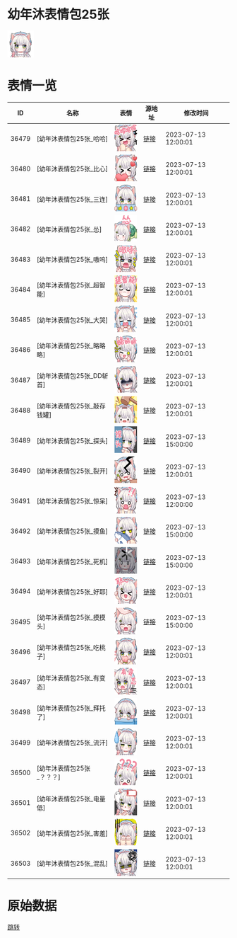 # 幼年沐表情包25张

<img src="./cover.png" height="60" alt="cover" />

# 表情一览

|ID|名称|表情|源地址|修改时间|
|----|----|----|----|----|
|36479|[幼年沐表情包25张_哈哈]|<img src="./pic/036479_%5B幼年沐表情包25张_哈哈%5D.png" height="60" alt="哈哈"/>|[链接](https://i0.hdslb.com/bfs/garb/3cd1ff60a2174fad7c3253466dc275b7ad6a46d8.png)|2023-07-13 12:00:01|
|36480|[幼年沐表情包25张_比心]|<img src="./pic/036480_%5B幼年沐表情包25张_比心%5D.png" height="60" alt="比心"/>|[链接](https://i0.hdslb.com/bfs/garb/8580281c1ab5bc56ec2bef88cd46021121553897.png)|2023-07-13 12:00:01|
|36481|[幼年沐表情包25张_三连]|<img src="./pic/036481_%5B幼年沐表情包25张_三连%5D.png" height="60" alt="三连"/>|[链接](https://i0.hdslb.com/bfs/garb/364d2ceab0e92d73c4db13f7e02e2eea7107201c.png)|2023-07-13 12:00:01|
|36482|[幼年沐表情包25张_怂]|<img src="./pic/036482_%5B幼年沐表情包25张_怂%5D.png" height="60" alt="怂"/>|[链接](https://i0.hdslb.com/bfs/garb/0242d30b952378cf13db80ea9a879f216c5f6a02.png)|2023-07-13 12:00:01|
|36483|[幼年沐表情包25张_嗷呜]|<img src="./pic/036483_%5B幼年沐表情包25张_嗷呜%5D.png" height="60" alt="嗷呜"/>|[链接](https://i0.hdslb.com/bfs/garb/5fec588859e391be8adcfae1d4ed525a58b96944.png)|2023-07-13 12:00:01|
|36484|[幼年沐表情包25张_超智能]|<img src="./pic/036484_%5B幼年沐表情包25张_超智能%5D.png" height="60" alt="超智能"/>|[链接](https://i0.hdslb.com/bfs/garb/3f46146d37f37c2b1d8516375fa972b7ab230874.png)|2023-07-13 12:00:01|
|36485|[幼年沐表情包25张_大哭]|<img src="./pic/036485_%5B幼年沐表情包25张_大哭%5D.png" height="60" alt="大哭"/>|[链接](https://i0.hdslb.com/bfs/garb/370dd614390c023f9e19c662e4a56a24bb3a6a9a.png)|2023-07-13 12:00:01|
|36486|[幼年沐表情包25张_略略略]|<img src="./pic/036486_%5B幼年沐表情包25张_略略略%5D.png" height="60" alt="略略略"/>|[链接](https://i0.hdslb.com/bfs/garb/ce8ec4d6b14e62fe87d47b501898349da4b3739c.png)|2023-07-13 12:00:01|
|36487|[幼年沐表情包25张_DD斩首]|<img src="./pic/036487_%5B幼年沐表情包25张_DD斩首%5D.png" height="60" alt="DD斩首"/>|[链接](https://i0.hdslb.com/bfs/garb/d78d3dcae826446fb807c262ead8f2a6a8f8aab5.png)|2023-07-13 12:00:01|
|36488|[幼年沐表情包25张_敲存钱罐]|<img src="./pic/036488_%5B幼年沐表情包25张_敲存钱罐%5D.png" height="60" alt="敲存钱罐"/>|[链接](https://i0.hdslb.com/bfs/garb/3e5e2d28a7f80f2d9e0a06b7a87cd35403c565ef.png)|2023-07-13 12:00:01|
|36489|[幼年沐表情包25张_探头]|<img src="./pic/036489_%5B幼年沐表情包25张_探头%5D.png" height="60" alt="探头"/>|[链接](https://i0.hdslb.com/bfs/garb/9908b6e368dc618a97fef4a4244efe56d4e3c31b.png)|2023-07-13 15:00:00|
|36490|[幼年沐表情包25张_裂开]|<img src="./pic/036490_%5B幼年沐表情包25张_裂开%5D.png" height="60" alt="裂开"/>|[链接](https://i0.hdslb.com/bfs/garb/f8f59f6e6479b698cf4d8558e022c5676c43cd53.png)|2023-07-13 12:00:01|
|36491|[幼年沐表情包25张_惊呆]|<img src="./pic/036491_%5B幼年沐表情包25张_惊呆%5D.png" height="60" alt="惊呆"/>|[链接](https://i0.hdslb.com/bfs/garb/11b4cd7781663c8ad8e758bdb98245154df00ff2.png)|2023-07-13 12:00:00|
|36492|[幼年沐表情包25张_摸鱼]|<img src="./pic/036492_%5B幼年沐表情包25张_摸鱼%5D.png" height="60" alt="摸鱼"/>|[链接](https://i0.hdslb.com/bfs/garb/75dbe504fa557b4c85a2a8d2609241c95342b5ad.png)|2023-07-13 15:00:00|
|36493|[幼年沐表情包25张_死机]|<img src="./pic/036493_%5B幼年沐表情包25张_死机%5D.png" height="60" alt="死机"/>|[链接](https://i0.hdslb.com/bfs/garb/1b07d1ecd616035ac006d0a53dc33a63c440a3a0.png)|2023-07-13 15:00:00|
|36494|[幼年沐表情包25张_好耶]|<img src="./pic/036494_%5B幼年沐表情包25张_好耶%5D.png" height="60" alt="好耶"/>|[链接](https://i0.hdslb.com/bfs/garb/b7e8c80a462c4944460827bd0a76ceb2f1bf0aad.png)|2023-07-13 12:00:01|
|36495|[幼年沐表情包25张_摸摸头]|<img src="./pic/036495_%5B幼年沐表情包25张_摸摸头%5D.png" height="60" alt="摸摸头"/>|[链接](https://i0.hdslb.com/bfs/garb/088948d3dbec6ff39cb0931c95e46800e5a27d97.png)|2023-07-13 15:00:00|
|36496|[幼年沐表情包25张_吃桃子]|<img src="./pic/036496_%5B幼年沐表情包25张_吃桃子%5D.png" height="60" alt="吃桃子"/>|[链接](https://i0.hdslb.com/bfs/garb/c15f89c6f45ee2700fe99686c59391e5380fe681.png)|2023-07-13 12:00:01|
|36497|[幼年沐表情包25张_有变态]|<img src="./pic/036497_%5B幼年沐表情包25张_有变态%5D.png" height="60" alt="有变态"/>|[链接](https://i0.hdslb.com/bfs/garb/cec6ffa49afe3a340ef043762212935ef794cb2e.png)|2023-07-13 12:00:01|
|36498|[幼年沐表情包25张_拜托了]|<img src="./pic/036498_%5B幼年沐表情包25张_拜托了%5D.png" height="60" alt="拜托了"/>|[链接](https://i0.hdslb.com/bfs/garb/278c928b391889788df4968a3a80443241c6d2bf.png)|2023-07-13 12:00:01|
|36499|[幼年沐表情包25张_流汗]|<img src="./pic/036499_%5B幼年沐表情包25张_流汗%5D.png" height="60" alt="流汗"/>|[链接](https://i0.hdslb.com/bfs/garb/3fa00d73e971e1eb700879894f5adc6067d12f82.png)|2023-07-13 12:00:01|
|36500|[幼年沐表情包25张_？？？]|<img src="./pic/036500_%5B幼年沐表情包25张_？？？%5D.png" height="60" alt="？？？"/>|[链接](https://i0.hdslb.com/bfs/garb/9785c9343c8b02cd8675fb9b9b50692deee5346f.png)|2023-07-13 12:00:01|
|36501|[幼年沐表情包25张_电量低]|<img src="./pic/036501_%5B幼年沐表情包25张_电量低%5D.png" height="60" alt="电量低"/>|[链接](https://i0.hdslb.com/bfs/garb/8750b354dae3a6223070ccc2a759dbbf6661698c.png)|2023-07-13 12:00:01|
|36502|[幼年沐表情包25张_害羞]|<img src="./pic/036502_%5B幼年沐表情包25张_害羞%5D.png" height="60" alt="害羞"/>|[链接](https://i0.hdslb.com/bfs/garb/c78290a57790e0d741d8fef5a030019f961f3594.png)|2023-07-13 12:00:01|
|36503|[幼年沐表情包25张_混乱]|<img src="./pic/036503_%5B幼年沐表情包25张_混乱%5D.png" height="60" alt="混乱"/>|[链接](https://i0.hdslb.com/bfs/garb/c7ca2c01f433896ee228d6929b877137181b610a.png)|2023-07-13 12:00:01|

# 原始数据

[跳转](./raw.json)

